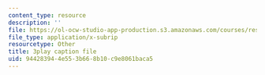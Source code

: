 ```yaml
---
content_type: resource
description: ''
file: https://ol-ocw-studio-app-production.s3.amazonaws.com/courses/res-6-012-introduction-to-probability-spring-2018/944283944e553b668b10c9e8061baca5_IC-pnm6PEGk.srt
file_type: application/x-subrip
resourcetype: Other
title: 3play caption file
uid: 94428394-4e55-3b66-8b10-c9e8061baca5
---
```

